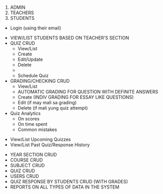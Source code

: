 <!-- * TYPE OF USERS -->
1. ADMIN
2. TEACHERS
3. STUDENTS

<!-- * FEATURES FOR EACH USER -->
- Login (using their email)

<!-- * FEATURES FOR EACH USER -->
<!-- ? TEACHERS -->
- VIEW/LIST STUDENTS BASED ON TEACHER'S SECTION
- QUIZ CRUD 
  <!-- ! NOTE: Allow multiple types of questions -->
  <!-- ! NOTE: INCLUDE A TIME LIMIT ALWAYS -->
  <!-- ! (auto submit once time limit eached) -->
  - View/List
  - Create
  - Edit/Update
  - Delete
  - <!-- ! HIGH PRIO : Generate from AI -->
  - Schedule Quiz
- GRADING/CHECKING CRUD
  <!-- ! NOTE: this is the response of students part -->
  - View/List
  - AUTOMATIC GRADING FOR QUESTION WITH DEFINITE ANSWERS
  - Create (INDIV GRADING FOR ESSAY LIKE QUESTIONS)
  - Edit (if may mali sa grading)
  - Delete (if mali yung quiz attempt)
- Quiz Analytics
  <!-- ! NOTE: this is the reports of students responses -->
  - On scores
  - On time spent
  - Common mistakes

<!-- ? STUDENTS -->
- View/List Upcoming Quizzes
  <!-- ! NOTE: can only see the title, type, time, date -->
  <!-- ! not the actual questions -->
- View/List Past Quiz/Response History
  <!-- ! NOTE: with results/grade and right answers -->

<!-- ? ADMINS -->
<!-- ! CONTAINS ALL OF THE FEATURES -->
- YEAR SECTION CRUD
- COURSE CRUD
- SUBJECT CRUD
- QUIZ CRUD
- USERS CRUD
- QUIZ RESPONSE BY STUDENTS CRUD (WITH GRADES)
- REPORTS ON ALL TYPES OF DATA IN THE SYSTEM